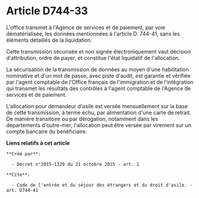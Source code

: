 # Article D744-33

L'office transmet à l'Agence de services et de paiement, par voie dématérialisée, les données mentionnées à l'article D.
744-41, sans les éléments détaillés de la liquidation. 

Cette transmission sécurisée et non signée électroniquement vaut décision d'attribution, ordre de payer, et constitue l'état
liquidatif de l'allocation. 

La sécurisation de la transmission de données au moyen d'une habilitation nominative et d'un mot de passe, avec piste
d'audit, est garantie et vérifiée par l'agent comptable de l'Office français de l'immigration et de l'intégration qui
transmet les résultats des contrôles à l'agent comptable de l'Agence de services et de paiement. 

L'allocation pour demandeur d'asile est versée mensuellement sur la base de cette transmission, à terme échu, par
alimentation d'une carte de retrait. De manière transitoire ou par dérogation, notamment dans les départements d'outre-mer,
l'allocation peut être versée par virement sur un compte bancaire du bénéficiaire.

**Liens relatifs à cet article**

	**Créé par**:

	  - Décret n°2015-1329 du 21 octobre 2015 - art. 1

	**Cite**:

	  - Code de l'entrée et du séjour des étrangers et du droit d'asile. - art. D744-41
